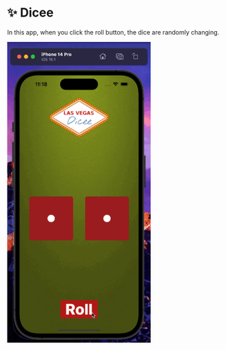 # :sparkles: Dicee

In this app, when you click the roll button, the dice are randomly changing.

<p float="left">
<img width="333" src="/Projects/003-Dicee-SwiftUI/gif/preview.gif">
</p>



